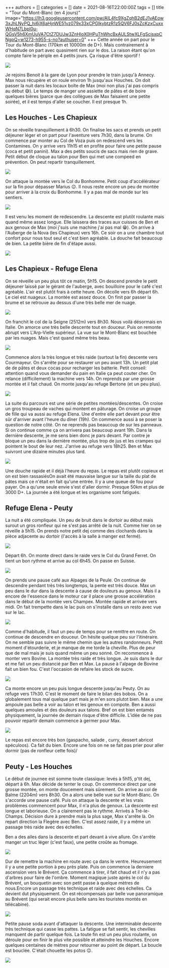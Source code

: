 +++
authors = []
categories = []
date = 2021-08-16T22:00:00Z
tags = []
title = "Tour du Mont-Blanc (en 4 jours)"
image="https://lh3.googleusercontent.com/pw/AIL4fc9XgZqhB2dEJ1vAEow3xJhLNyPQ_hi6jX6aHjnWE51vz079x33xCPGlkybtzR1z5QV6FJ0sZcKzxCuxxWHqN7Lbpl0u-QGsV5h6XmUuVA7CtZ7DUJw3ZnHloX0HPuThWhcBxAULStwXLFgScisxpCNgpQ=w1273-h955-s-no?authuser=0"
+++
Cette année on part pour le Tour du Mont-Blanc (170km et 10000m de D+). Mais contrairement à d'habitude on part avec quasiment rien sur le dos. La raison étant qu'on compte faire le périple en 4 petits jours. Ça risque d'être sportif !

![](/uploads/image1.png)

Je rejoins Benoit à la gare de Lyon pour prendre le train jusqu'à Annecy. Max nous récupère et on roule environ 1h jusqu'aux Houches. On doit passer la nuit dans les locaux boîte de Max (moi non plus j'ai pas compris au début 😅). Le temps de manger une assiette de pâtes et de boire quelques bières (parce que des collègues de Max faisaient une petite soirée), et il est temps d'aller se coucher. Il est presque 1h.

## Les Houches - Les Chapieux

On se réveille tranquillement à 6h30. On finalise les sacs et prends un petit déjeuner léger et on part pour l'aventure vers 7h30, dans la brume. On commence par monter au  Col de Voza puis on redescend vers les Contamines. On y arrive vers 11h15 et en profite pour faire une petite pause (coca et petit panini). Max a des petits soucis de sacs mais rien de grave. Petit début de cloque au talon pour Ben qui met une compeed en prévention. On peut repartir tranquillement.

![](https://lh3.googleusercontent.com/qyDJptAlY4nh_xBkvsEhnZz0C_Za5GoLzRsQxrfkjI3iK_d711_VgT-iFLOFx1p5IxVZb7yX_PUUjEdM3LENzJC06KP5EmRpyUpdV5W160pmBSrLCW1es2BUcavOKZXaYlPaBCCIVqayUkXrcQWUN2_9dyP4A1wNcs1Pjf53Kv1fni8xzpx2U1dniVIwrI8-WJ2yxj_HJV5V-971UNTCkO09QtpHDMCwwZ3lh6isDIhZieimxAIvdz9XPT4PhURo7ldh9NMDsN1cMqdpeecfLgtsbcPmgFQufu1LrxAcYNpVdFtosTEdu3Dh7EXDz1P9yrvV60RqBQ52tjeEEXethNzS_R-BBri_j-69czyIQo7-NZS5lzYd6AvUokIuwFx44tUkdOhVWKqUiUpbWX3Lqi9ODrSNpDlBNjxrS4kgdKUYs1qWNRYVTeW8UkwpfHmdP0Yy7nK-m721EPhpk7X8aJxO-HTIEfTSIy_36L5_ALehw3w-bSjXzKlA7pyw8V8gpPa8bAuoWOwJnmG-SBNB_35MbTjJTlaP9UyfZ-AA8DwZsGvsVrkBoCtHWoyQE0erX-UsAaUGC0DHnrDeK5zmCeRhrcqeqsnPAi60i4AbV0Rv3zjpQlbDyKzWqKRYhVPL7BD3nIiDU732eJKOE04XHdkX9MEQO9bWiMDCe63gyWbr32-vdA8xq0CtHWhg7cdCC4fd0QAjsxkl64rnbAoVMXkD=w1236-h927-no?authuser=0)

On attaque la montée vers le Col du Bonhomme. Petit coup d'accélérateur sur la fin pour dépasser Marius 😉. Il nous reste encore un peu de montée pour arriver à la croix du Bonhomme. Il y a pas mal de monde sur les sentiers.

![](https://lh3.googleusercontent.com/olFvFJsLI4F_61iUj90Byer88YsT2k7gc2H_601TkcifbD7kebzwiJ6SdRlMpgPy1tZ80IRzeWbL7ocdGa9nrQNxFRnepX9nLwGo6b6P4UEqWBmnJtvFAVF0vg-Og46FV7Dmy5vE5WoJ8cf9rTkvz4OyaNvuJQQmRxYCiOa3zh_EyhsP-sligoCybPJde5YgHgKtp5WXeL4UBK0RDf58z-erUnPBJ6qbkWN5ycoGlswlPMZEs5ZOCsGOwa9BmAXc8_t3PyBQg_yutKhrfmkDXlh0-6vWdoIm7kQOYqbthTUHwv05eTMjgtyuOlEVFBnIOh1gFoq8Qc5SWTjHAff3QDjycg1ptUY1P-mhiIGkC8m14LlWC_I5MMjBQ4qMPmIfT7wJ5rtxr2AsG_kiyGsc8BZ0iUPDsEodR3WE5iFIMNk2Ye--wtw_VCMjesG9f-Rm9sWKyFmzbmnS-HGqKuNv3qKCBPm5Vhh0ttKx_F5iPx_f5rzY_ce9tL1TVT1H8Q-UjXJevra9ATyOKTlnlJe2Q9of7awF4TtjeTjnouLiU6zixJFpYVRflfDrM_t64gV9hbg4tPAox_4r8tVxnxvLXQihyJQOvw-Lm99q_vlTOupHuvdCXItDQAJ1YDqtd5i87jjjnZmsqN9YbHMZmve32hj91seEwDsS9A7DBYlgrU7SHZjTexz8oC1ecU5FtcM4X1BljzwwGDWksxE-NT3A_tT_=w1236-h927-no?authuser=0)

Il est venu les moment de redescendre. La descente est plutôt roulante mais quand même assez longue. Elle laissera des traces aux cuisses de Ben et aux genoux de Max (moi j'suis une machine j'ai pas mal 😁). On arrive à l'Auberge de la Nova (les Chapieux) vers 16h. Ce soir on a une chambre tout confort pour nous tout seul et c'est bien agréable. La douche fait beaucoup de bien. La petite bière de fin d'étape aussi.

![](https://lh3.googleusercontent.com/ns_GG-arNYhhd-h3Jga4BrGX2UdwWOAq4N4X0AlFnfxuVe3RwVhgDOCXM7JMm2QyuAJGFXowzV4zaOr_X-Yk-YFRmBXviq8OW2WtpTxar7vrzKoMCAwf3Hdc9189Da6cwCIp-azWGIiIcgmGZDXgBAgfM_lG8sprM2RBcdqHpApDpzPRsPoxyM1Po-qhXEvXO7tV_yqj34Eps7yJ63LCzv6KWL1mHp9vCk_KH_vvQyOV03js9_iHLvcjhlqBS35mAiqZYAM2KbrgK8AwKVg7yORnPUuUmRohypI4AyzrSA-oeoLv-qj1aC6YZqDWMouPfCGu3nkMKqlXrkUvI1pBPqyQaH6dPWcn2W_Ru2I28rpiF-AvAx2f5Pf1qQhYsmE7539tBWwEUG9QuZxtrvIUNQzAIhTZ6Hek0b3foHynJlq67OoloeT69RCIpO9e_3MtAze60uubbiW9td0UJVz07WCd9qRrzA5oNwFJlpAAFDSverLzxr88Xtz-f53-AW8g1ydtFTstkTzEPtPLIE0s6g--G0ccHQ04qw7sfnNJXXFVUFEskUghG5t7Kj-AQ8yjq-va2RJUAYOB2CkZtPgybQ5hMes9RIR_TKEbxmbIx2xr4-CyMqtnG_bgIt6SvNxQqh_lC7SaHRFBbjT3qMtUPtls0I-ALOHZ4r3etR073dGVSZstIQbiSLC-j4dJBijG1u8kYD362SEvMjQV7mr41Ohd=w1236-h927-no?authuser=0)

## Les Chapieux - Refuge Elena

On se réveille un peu plus tôt ce matin, 5h15. On descend prendre le petit déjeuner laissé par le gérant de l'auberge, avec bouilloire pour le café c'est agréable. L'air est plutôt frais à cette heure. On décolle vers 6h départ 6h. Le ciel est nuageux. La montée est assez douce. On finit par passer la brume et se retrouve au dessus d'une très belle mer de nuage.

![](https://lh3.googleusercontent.com/_0PgteR4g1J9mobQSG5P3I1LzVfrV2MrR2Fi3tb5Yjsjttdyxx_7UqZgzMb4wTt7idz6YjeUxeHoBi48usngsVOgqdlcpMf3oX77KEy6fR5A0LJf8__1rF0Oh-hc6MZ-9rRF6XUklffaXpXiNCc9hX2YSouEv63Q5ALNq8FuvvyfSbiYlvK4r1fYuuBHyNb1M08g_IJQxP6JSeTbVVpdXwi4s92MQpnl7OaKzJ32QWiYK9BOtEidERzVmtheulqH9DsB94CwY0H6KZP_-pjzPjr4JWqKwUyljfKPK8fmZhWdYw8-hP6qYpkR3UispkCUZk_Q3gaLV9MgtErRZbuO4Co5eF1Mu__i9XNM4LkVND_i6WLwEfCXVGwbeu99-nK7tv-H5x1kzfA8PHpKNHKkskNbqO_bbQ_ZjhTscXvH-SvpVGel3vR15maWNUKgGv0cIBdeUW1D83f1qTcPJt4dKVSlhoSJea73E-0CsYJkBbwNNtSoQmUXv_W9iGzvve5VCmr9ICWHoCQlnnuVh37ESrlhJFmjWsZPDeerfw_qaTH7ZUgm3vvtyeeBGamYhgI7iyFkei2UJK7XMQPCnQy4fP8Bi4tVQLff3FfEbr5tgjTTTkH55fB98aM34rQclSdv11i6MZIm37VhEBmS_UxyESzcOx50xwI9jWzKFa-UrOUeqa7NQYTg1XKgp71aHcjyCS7jl3XRBFMehQDhknt4P2HD=w1236-h927-no?authuser=0)

On franchit le col de la Seigne (2512m) vers 8h30. Nous voilà désormais en Italie. On amorce une très belle descente tout en douceur. Puis on remonte abrupt vers L'Arp-Vielle supérieur. La vue sur le Mont-Blanc est bouchée par les nuages. Mais c'est quand même très beau.

![](https://lh3.googleusercontent.com/iBceYcpNUbFog9mbL-K-5LfxrFhff5jPRZx2pbbOaqOcvSeq87Y_-loMvCsmFgWPr7BEEXMCmXDYFcYwJPt-9Juq5RlocUszJYmVr90PF32dP8ucmBLDjJDBIZ0x7fq0s00-C0jrYB0hPLVfYvH0_VsA3gSNUIkiNZZiNUtNM25bhwf3QWyfmmqVprtDqKokRt2PtVhgbvr-wN_h2Z00PdG1LW5L1uRHSrRX5eq9AiZERVYSR070KcWtf14c26mQxjkVmmuhNG-l4_Uw4dks4NiD4mCyMBtE6nauFdt65oigWvlG6EzDSvi-NWO1qFnLpSppxIzk7HQAFDk2BBSAWrEfhK3Uw3nwk09zst3Ll_u9ERStJM3Xrajkr_02wL0Y2KLKxfIjmnOWJrbfL3ePu21RbFIJrE14pkd0x0jqQbpnTlFdNFPvC2LiMT7EQjvaGdZTX_Om1tpX5mZXuritu9dk6MdWWB_aYdcHvJd6AM_jHDURt44OWxlnIS0e5whComtrzs5ZcL34hx2TG5rexR7HqmEkOKul7uig5_uaYjgl4wDRGzCXrhIcuvE70jwBRQGvNd3yTaVrn6F119NLxxCfuJt3pLO0jkCF6gfxH3ZHnz4UFX0ryMLTUtIbwM1l-krgOcMZ5LdQt6KOB733VsOwexTNwea-MWxNpA63KW8dymRmYiobnhDHMd3XqyrCNK3hvXPRB9Xo0J2zin-Q_3o6=w1236-h927-no?authuser=0)

Commence alors la très longue et très raide (surtout la fin) descente vers Courmayeur. On s'arrête pour se restaurer un peu avant 13h. Un petit plat de de pâtes et deux cocas pour recharger les batterie. Petit conseil: attention quand vous demander du pain en Italie ça peut couter cher. On relance (difficilement) la machine vers 14h. On reprends par une grosse montée et il fait chaud. On monte jusqu'au refuge Bertone (et un peu plus).

![](https://lh3.googleusercontent.com/nAO5I13WkI5bvztrVDCwSgj8Ps2GA-VP9api66H081W35_6CM4nHLWiZi7DVYrWY5UX16xCKXYYpRICqznhfyAvdsNCDoQeQx9wsMSchalXAJ1fc_XKM67sqjIRwNiqk3ZoaDj8O_HNZRC3D0n4QNMjaqu_peacijEg21xwBjMVtJtN0nBSorNxiFP5BZQKDI5azFLcoTt0AoCPa_q8Eozd4ue16nn1fHCGRNwn5V30pQ4HcZJXehMvnbY4j5EDHYFFuASP-olP8g9Qs_f6ih9FOcz88725uNRGokqfoenxRl54Cu4o3FsVXsVcqZ8LCpByIZr9WZ18t9uoMYzlyicPzhMIK6a4yqhY9fwEHFUG2PqpeRTipKba_8OCj8WDyVUS-lL7KSOGZeS78FV1bM-_Y4iZppznp9LRuQ2OjxK0zNMD3MQPRMj5SpZQkPCrqxIjoQvvWksNNtH-DLqQzrM2Ja6p5YE5gD-UWHm79nzX5Pb1yioiIvjkmyxK-S5FWtKe7Vc6Y50nC3eqmBMxG3hv1Fp7VOSodzEQHJX-QslbpRzq1rckMrKJH0RlC-YrnQGcmqTtnCu3dFXMjuwI8t7ssVOfpyzu82WBRrmU3dbgYCRhWzDYObLWLo-zkffHkfipJ5-yvhUBm9TpFzk-HqVb-XNO-tuk783lZtGaH_C9IedRp4LVgP3m9JE_d3jtlmAXxnENwlu0bi6ke7DoHv9p4=w1236-h928-no?authuser=0)

La suite du parcours est une série de petites montées/descentes. On croise un gros troupeau de vaches qui montent en pâturage. On croise un groupe de fille qui va aussi au refuge Elena. Une d'entre elle part devant pour être sûr d'arriver avant l'heure du dîner (19h). On commence aussi à se poser la question de notre côté. On ne reprends pas beaucoup de sur les panneaux. Si on continue comme ça on arrivera pas beaucoup avant 19h. Dans la dernière descente, je me sens bien donc je pars devant. Par contre je bloque un peu dans la dernière montée, plus trop de jus et les crampes qui pointent le bout de leur nez. J'arrive au refuge vers 18h25. Ben et Max suivront une dizaine minutes plus tard.

![](https://lh3.googleusercontent.com/o2gD7cBli4EDHzje3J1VLgVcuDKVN9wa_n-MUoYVYqRSlIjS0oEsAIIY1Zcv76JukVGLwO7ip53ZN1BruXN7KAFVXq-VOFA5BEKlc0fAC2RXokxuyHcpEj3XcIVPNYv4kIlmWyXvLyDYnUynOgMXPvAeuLP_cYdThhZxHwAw8JNm0rM9cM2UPOf96i8thynJTCUrLp8ZY7916sATVwNc88lWr92qQy3eAHClt9dFetSol4p0ecGap4Fu9Hc1sAv1N8AcfFBI-2rtBYpi3qz_KZxvkJXyWM_0u_rG-aXg1E0ro8fGrZPCrZptC_G2Kqdm2pizUqRURS6hOOZPF3xLIKcevLxlEtnSIMZd-38hyC74gjRe7WhNUCbGrayU1WFtHHCMhSkzTH9KJj7kpccoSDtDCd2289KqiXFKR38Kpw1zuUvHN8uYPFGLO8J2zBFuQDZwZVAVNnHa85mUCvo2ol6-YNPAXAsxRdUf9Ha7GCcPQppVdhom8mp0iMUv1xWwCkjHxuavAp5o4X_aVweGg6xSCqk-wG6IcWerZ9OlNWTLPQi-ktrcz_LJY8QWjS0xvCgvz8npsUrSGFDMWBNczzREzCRu6s_gBELWjp8IwQPZQkuJmIctF8p908OL_818m82gKuv9hfRVZpRJ0BnVfYH2zGnIphkrk_aPtuIQ-GXilsRbltmaYzQ3Wi6-VUDlskCoJ06a5O7EYEzNzLsnlckv=w1236-h927-no?authuser=0)

Une douche rapide et il déjà l'heure du repas. Le repas est plutôt copieux et on est bien rassasiésOn avait été mauvaise langue sur la taille du plat de pâtes mais ce n'était en fait qu'une entrée. Il y a une queue de fou pour payer. On a qu'une seule envie s'est d'aller dormir. Presque 50km et plus de 3000 D+. La journée a été longue  et les organisme sont fatigués.

## Refuge Elena - Peuty

La nuit a été compliquée. Un peu de bruit dans le dortoir au début mais surout un gros ronfleur qui ne s'est pas arrêté de la nuit. Comme hier on se réveille à 5h15. On prends notre petit dej comme des clochards dans la pièce adjacente au dortoir (l'accès à la salle à manger est fermé).

![](https://lh3.googleusercontent.com/c_eZwYVnkH6LoavmUA8jQuk9gOrEMX5RVNJYvxMdwLmkgCImWaTbWyOP9Bz7hxzfM5_BlthsQt4ziYG59Yn0XftKOR1ovR4XwmWpnzaVm8sfJkX_d6hDzxEjX2_eLVV01GTX4LZ4xKLYEG7KwtVDmBgnsnf7QE0bnH_kvzIVC7F6M8wDpRjF1xSGwbYnvmCFjIJqZ6zp2-7pNJAdlnfVam8jHjvmSOj_6v4LFHqRG2_SefzH4niUNJDrj4wLCitza1Gseq1IgTjP8XOoWPQUSDOPSa8iPKode7C36kq2jE-eZ6v4ZORX-54FIYoksLEd0y-5X1l4g-VJuEXEtpi32EuEvQwc8dHDSTDHd7LCHkbjhik5szU1FIUx_K1mivc61ysz0Vbi9OwsvtgkLWf8Osfyzsn_f_LN-Mckp1ks639s3Qc1FlYMJO_62wg6jOB9UrjCVjRp6IJckmHNaYXIs9CE7gBxzBPWs8Wif1ULObbaYm8HWQAuJpJHRxX-ch7HeJZYIdCltuo6JaVeIxCxxhpL8bp-O63vAIm_g_iPL3nn5Uw7pbNIBQvmbNT6wHyYRZ5b2Gg7UztwOr1IPLvWl_6InnXSslLQE4CdiFlj3X3NWKTSyW6Vrj4QH-M_jIOzPq73j89rEH90HAbjAns6k6Yd0Uey_1VUDUDXs9P8IKclV9Hok5qzA1JHMzByyQMLoNAd_Mk-ObOqNvXMk1-K1cdZ=w1236-h927-no?authuser=0)

Départ 6h. On monte direct dans le raide vers le Col du Grand Ferret. On tient un bon rythme et arrive au col 6h45. On passe en Suisse.

![](https://lh3.googleusercontent.com/Exb3y3mUI31Riw_dhiofqtgmd16FuvgpoP6_2bquYWx1Y2N5AQ6tJYxo5isRwDQK0TT38Df-_ZOA88lT9hQp7Wm9F0ChNy5tpmmrw7a7cMrWIXt67K82GrgCsEGzdkdrViIWT1SvBBRgXGCsh6kJZvVmtA9-gzrYH4KFovSjsiRUI5DJ-fZAaduSPEk_fsiADVnNTqlVQ1HVIoDnDuq8yQXukzcXOzA9q9dUxU4-AO5mJOqihpIzi-l7kAXeQNtYHWBNw9_EJNltiycj3jRJjE3sbfh-uohuJTQSYXhi30Ilyz203GAtoqdHVo7bRO_JHFq_dVQquJ7vo2jvDQ_n8jmqh2xPAANoq8B0slNSiOzKbz7KXA_Cndp9Mopr0At3az7mgO61H_3IAIeM6B7BxlB8qN7oeA-6WcnZS3PNoe3c_qShQLuOpw8cy2c-EnHdDAQYfjwrDTu2yF1Y9wRpsoDWZ2AN4z4iURDm_nbxZ6p2sKOqpKF6LHtCkp-fhKbLVTclvBmKPf8Gw4YwjuRehipcKbKrSoFryhFLp6pNcLRQx04GwtYIQkXaZ22kXc5IVy7MKO4oLhBeuwsgFLg7e-YkiQWhyoezxldqBL739In6u6xP59Hv0TQrUDV4qV9UY303ryaKz7fsv5EHWaLadhc9bAlGD5WndYdJsqml4_IkA7dl9FO7EkjP6EmA_kABERai3gG05HH5bNiu3JJk2QxX=w1236-h927-no?authuser=0)

On prends une pause café aux Alpages de la Peule. On continue de descendre pendant très très longtemps, la pente est très douce. Max un peu dans le dur dans la descente à cause de douleurs au genoux. Mais il a encore de l'essence dans le moteur car il place une grosse accélération dans le début de la montée vers Champex. Montée rapide et arrivée vers midi. On fait trempette dans le lac puis on s'installe dans un resto avec vue sur le lac.

![](https://lh3.googleusercontent.com/_m0O3h0Xj7RgPXK5K-fOVkOTkSEvL2tWOG3lXST3dtmDH2m8kW2CT_jP_9jNtsl8dliIFZ4uDNulJP5JNwE6AAgWdmJLsEgnllUIjeE6F4bF9PDvCu2c4OyecxVT-vDd9C-OkL74JAwRMdU7EXjeFqhKh7MKCPmCgb4V5Wj3rZWVn3YtuoaXv8i_30JVS1H_BBzVywTqth0x4DL0nwwXbQviCEGhu6xb6Ej0n1VZRj0uhVfBrNxbO9OhoSNTDU8Vn-X0s-6JMe7xCF77GhNV38p67xntLtQIkx7-_qJ_OL7-AgwoIOD_IcXr7VRaAul7TYjWALykVYcIWBqzb53nEPJQBMlRRxzLwLUdJgNT8IfbmvECWPDfF6wuw9hTAwsCUKyf5zUdvVNEA6Xunzp-Pr0JrgffII_6PIrlmthe_3hIO-JZMvRi3k7JquwHzBCHbj_1_bePguwIZJkHJjNmkLbC0ghJc0ZBVll6Dj2pqw4J_IWFmU_ap-6xDueINc0z4DKV94btBGqIdzj0c0r-iyzD1-8zx872qu4QjYXnkTy1SBgHOPAoDUHGczCCr-RvScM4dhUSPCaj3php9K7foHyAZz1Z96mBAXT5EaNFqsZ3m0U17Oo387NvurV4WsgK_WBJPyyeNBkHXsfWuuDSm8STye4_Ld1nUmISfdxRe9HS8TX8twUhWmUwEkg7wN9FBqajFa0I3cX7QDFf9d21yKhP=w1236-h927-no?authuser=0)

Comme d'habitude, il faut un peu de temps pour se remttre en route. On continue de descendre en douceur. On hésite quelque peu sur l'itinéraire. On ne semble pas suivre le même chemin que les autres randonneurs. Petit moment d'étourderie, et je manque de me torde la cheville. Plus de peur que de mal mais je suis quand même un peu sonné. On recommence à monter vers Bovine. La montée très raide et très longue. Je suis dans le dur et me fait un peu distancié par Ben et Max. La pause à l'alpage de Bovine fait un bien fou. C'est l'occasion de refaire les stock de sucre.

![](https://lh3.googleusercontent.com/LhLw_UV3zSz-MCamcpVrk1Xs8EkPNTDs22V_9rRFxV40UweA03mGk5Vp-O82mMbEiLnm6zFqO-vmnBYmjBqucJo925JC_COqJUSF4nr7EkUJeEjH0vvGzwBNbJAMKz2mKEe6W6kxTJx5aKLHZpQl8CM1p7FEmiFpUKXuc03sHzIIHBNN_EYf9hYKDlLyzaO8eZquP-0aySJcHtZbw3GJOuTL-0VxBZfKAgXqbyXMIl3jK-19FB2sG-xGBH0CcsuLKdLk-A8ByoFBU0JJvEG-j7HVGPGDO7XfkxqyyjJhHhdjULk1xcls3KRhetp3YP-7j_ebdT3pNba_gUjBVk59-pLICa8waQlUe4zzrRBB4dMDVWsxfdGZSFF2C7HtwUTAC10qwe4PNkfCfF96FnTbPLt0xOvbRoyBpqy8fyt6fxRjKj6CPLVLdlbnrPulaS4w2Glv5gqyBWtJ5waUA38tIaDbqd3r0Jf9ZFLQ0qApZfcv-Oh0wiuG-62yPaYx1RH1nFdpkEfFnZKVUBgXKMsr2PZSuEhePHSODnq4UkyZGdXxVJZUCCBpGcloDqqsGD609VGjSSrytGBzlNlo41Oz4K1A3OR9MBppSpPi-xhMflmoSwzACGRN_k4mRkclu_BvdUIFkcIgJM48IQLJIHrJJCbE91W4Hbw3itF0DgGmYtEew0b0GY1lwuKXFsg_eG-V9MzaoI_Ma6rCxFhnzQxQwwKt=w1236-h927-no?authuser=0)

Ca monte encore un peu puis longue descente jusqu'au Peuty. On au refuge vers 17h30. C'est le moment de faire le bilan des bobos. On a globalement tous mal quelque part mais je m'en sors plutot bien. Max a une ampoule pas belle a voir au talon et les genoux en compote. Ben a aussi quelques amoules et des douleurs aux talons. Bref on est bien entamés physiquement, la journée de demain risque d'être difficile. L'idée de ne pas pouvoir repartir demain commence à germer pour Max.

![](https://lh3.googleusercontent.com/_l4HydA7CbW_Xli6jAXA3pcRCuACHsbs8ZukMDW4SYpLj8BlwBpN7ZGdI7ATgsuupC2vzCWWIX5mPr62cpKpVx5omBIq-a7_6yPBM1U5YfHmjibHuDEVjAQpWy0qWZQRMugfGfOxyNvXzRNMfHIqMW_zPwsCFirdXgNkv3lot-N_GCOmXNQsWNUrmzVao8z5OSkFulknSi375r2hFs8LP7Yh5qBBsZoEgWROwoVvjUtSdUc91SUcEyT1H6w4G7KhC_v0sNzqZDRLUFHgE6Pk2wXqIwO4w0sB6gSoEoMZlkX4Wi7Upg1NEveAjK2j7X7pQPeR7tJSDJrIfhmBXU3LBh3MzxMO2JY7FkeXu_Xlg59UN5dUJrcw7xxLSLhzhf8jzpUjEaD4USLgESK_sOpP0juDk-TpQ4dF5hEV3U7ZC_WHO6jYJhniBu9fhW7i8OJZjeum5klMycTDMoTY-aaq8KW9hFE_QqDxR5O9OgRGwI3fm7tZAVqgjlfcxK-5qWJYG6I7aQZxlXFEYVggW2HF6HcPmkAGPQLNhMBlISifb0fwa0Znjq_5pFM3ET-0liM10jaQWvfS5adxhSXl71Ru50pMGNDoC82zihko5LhBHWYbAWjNfn1Ld580dlQm334ndlMMLdulNe1_g20Y8TDSq0sz8JOuKrCvNRGSraROOA99uNr_H9mmEimqF_iBVxxkXEGqFNLysGl5MrGBQpDDAK6a=w1236-h927-no?authuser=0)

Le repas est encore très bon (gaspacho, salade , curry, dessert abricot spéculoos). Ca fait du bien. Encore une fois on ne se fait pas prier pour aller dormir (pas de ronfleur cette fois)/

## Peuty - Les Houches

Le début de journee est somme toute classique: levés à 5h15, p'tit dej, départ à 6h. Max décide de tenter le coup. On commence direct par une grosse montée, on monte doucement mais sûrement. On arrive au col de Balme (2204m) vers 8h30. On a alors une belle vue sur le Mont-Blanc. On s'accorde une pause café. Puis on attaque la descente et les vrais problèmes commencent pour Max, il n'a plus de genoux. La descente est longue et laborieuse. On a clairement pas le rythme. Arrivés à Tré-le-Champs. Décision dure à prendre mais la plus sage, Max s'arrête là. On  repart direction la Flegère avec Ben. C'est assez raide, il y a même un passage très raide avec des échelles.

Ben a des ailes dans la descente et part devant à vive allure. On s'arrête manger un truc léger (c'est faux), une petite croûte au fromage.

![](https://lh3.googleusercontent.com/fc0oh1Wa4oameIVKD8O9uy84VIS4PAKO4UzOo9XymHUfv1T3kYkr27xOGaGMKXQWcSjp9kh9jbflZ8UU8oIlnAREh6iPiRs_TyxGrYKUOP6Bmz-halQdzuYBadEE-4VArvgmcYfJmID3Q8ziEGAMLaauREkLVKwlgchmDZ2ijbNzIxUXaPWmx5-Xvg0xF36rYKYE0UERhxNJiUUqdpT41pm-EkFNfjUvIQXF1ZMpKLyUUuhExxR6_lga9_4-ex6xlyEkUGpBNW9TtuSbe_2jaYaZOcVt_9k9xa_-i1U5rRKjh0dmP5oEvbKbYkVkPUG5btgWD1WhAqIWMgd4GazrBLhsV6pUoHIYKVMwTV7VcKDrk7TSUeJHRdm7IcIEdIMA8ewxRQGtBUY-PJZC4jTKL53Ez7xbjeVlJq9LiByZbJt_CKfzNdhDq7eh8MKU1ap0F4ImrL8sx3XeGUm59sjhwj9GVCNGuucqqLGeAts3rezyx4uqZDaEMLCAI1S_HfgQZ4oMpV4oO5AlE7QwSrb11ZT3oA6yYyb2jdiJ55A6gyI3AQgGEQD5ECStQUAyMAmbVc0hpEbfZ7bomVv7zOSC8niqPnLZL1PVXb2F-NhUNVZJqkh5z2hOpnz_z210RphN84hALfPQGV1l4TXqpRhZ_vXfxPcHe8V3_lw8o6isQd3fU2IPlpR0peAiPZXgAL_5u2yEYvzM-EpXt-B74_Pcukw7=w1236-h927-no?authuser=0)

Dur de remettre la machine en route avec ça dans le ventre. Heureusement il y a une petite portion à peu près plate. Puis on commence la derniere ascension vers le Brévent. Ça commence à tirer, il fait chaud et il n'y a pas d'arbres pour faire de l'ombre. Moment magique juste après le col du Brévent, un bouquetin avec son petit passe à quelque mètres de nous.Encore un passage très technique et raide avec des échelles. Ca devient dut physiquement. On est récompensais par belle vue panoramique au Brévent (qui serait encore plus belle sans les touristes montés en télécabine).

![](https://lh3.googleusercontent.com/FsPmgOzkDOIqyfN-krKvHxPRX9l_EG3mH6TjLJOS5WrhfNy042ZpjQOzWVXx4DEppKIv8I038JEA131mVoteKmoPOVeSq_SwxrFwko0lcpJKXjY7XYt-jNlne0BGcTE2YU_v1uDh5K42K6rSIMbIGLx8bDRulIT2WHfelTkgr9ZD36oa39-XFEpqrS7DXZe7smPmgEr3Uwk0i5RhTyq0GA7bu8QvXQri0i0dRGSWjMT8SDPYgtmBTj9rH7TNGl0TEWmPHNwQF6yYrGtNPjlIb-X_pIfVOjNvHj62MegJSU1QwJQBMdO_lyu6xFiLb5S_7hTXUOG-rody7k49ddJlFwK7tjuVw2iOgplL1H02kb_0Rtaeg0RajXCe50SajEhDO6FrvpK0kW2Cl8GartEKiT_IE5hBNmIneBtd2vXLPXfJ87G0jASjnKwIQizJ3Z6K3GqL6KLGlW7xL-mcZ9rpunxv4aaIcEh3L9mcXdzquLBm5fruRMC9vxrYSK1-B5lQgShe4SpRNVhu1qMifVWIIvhu-7ZzXmykC0GJcjDsFysA9z-FymZdq8BzoCWHhaaLpdQFwnCoR_kqSLVYV9gfUFoxOLrcPT2c45-8S1FEGqO6AwDXO51PDqAKYuap_o_hLAch4ZOhcTDdetCqDN8PpJrr-hkNSkatg6PuXf3tExH_1ueriZ7uG4gwa1E33rIxv0GwZ8qlFXmy75Qd7tLtC3yR=w1236-h927-no?authuser=0)

Petite pause soda avant d'attaquer la descente. Une interminable descente très technique qui casse les pattes. La fatigue se fait sentir, les chevilles manquent de partir quelque fois. La toute fin est un peu plus roulante, on déroule pour en finir le plus vite possible et atteindre les Houches. Encore quelques centaines de mètres pour retourner au point de départ. La boucle est bouclée. C'était chouette les potos 😉.

![](https://lh3.googleusercontent.com/FrmGFu7qL2HRWy8vkfV5yBM5owGTlOLLLu_usOZkMpziD9ulrwuCyE5RAhe-n3MR_jDhGES65UmiN9mfis8U69fjV1h6YqtNRSlab1RxQN8Ha9EuemCN8aWWKrbViRQjuP5uj3p7F45wonkQdhXyNWcOng8l2STxkua1jcssZs-93BM3HSl5Q0Sw0vtPGfgO3Seam6CQgvUe_DBNw2ELAN-ADhDxUe8S5OoxGJEddZERvUlIUHjaMjzdI4g4xFXSltuXeZXFdNKZLVXvdAX4Iv2ZBihbDteBK0IJlWUgGSt5De9eoLqD5pi6gPpMkS-jWKLgs-4onmN_YjdrgxEfS4b9Kqu-djRpB0jl4OmfSc_Mbn_WV6zriIvRaMTY3iyzGRP9HloL72vMlDcXdk3iqz1_yY0HBiLh4EnnskYrzjnvZcCxingWKbrSuK2mnvNGpa5vHuF3FW1TZMfGxrTZONgCYB-iUUwo-lj9pEWA5bEQEifn9jB05A_eouIcqoA9X_2suKAs_9UpDG5JIsZupQ29O01aPwckX0CwLpWFlcOxzxzSTjkIe8HQ6L8N4-YAebRxKsNANDY1nw3TD6QeizQVYSCA8dA_VP3McNdXoGcf6ZOaPLtImU9iQy4Q6-RVjjYT5UugT4Gq8MG6_cz74d_xC6EiwrgjKyN1ODyyuSnxZSGjqKXnbqCsSqanMHGp_B4WZHjGlsPa6z58te8znc4W=w1236-h927-no?authuser=0)